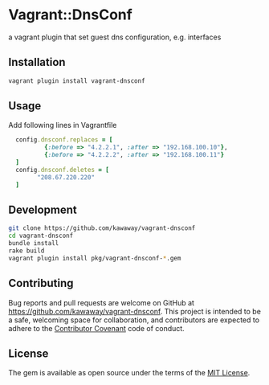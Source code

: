 # Vagrant::DnsConf

a vagrant plugin that set guest dns configuration, e.g. interfaces

## Installation

```sh
vagrant plugin install vagrant-dnsconf
```

## Usage
Add following lines in Vagrantfile
```ruby
  config.dnsconf.replaces = [
          {:before => "4.2.2.1", :after => "192.168.100.10"},
          {:before => "4.2.2.2", :after => "192.168.100.11"}
  ]
  config.dnsconf.deletes = [
        "208.67.220.220"
  ]
```

## Development

```sh
git clone https://github.com/kawaway/vagrant-dnsconf
cd vagrant-dnsconf
bundle install
rake build
vagrant plugin install pkg/vagrant-dnsconf-*.gem
```

## Contributing

Bug reports and pull requests are welcome on GitHub at https://github.com/kawaway/vagrant-dnsconf. This project is intended to be a safe, welcoming space for collaboration, and contributors are expected to adhere to the [Contributor Covenant](contributor-covenant.org) code of conduct.


## License

The gem is available as open source under the terms of the [MIT License](http://opensource.org/licenses/MIT).


